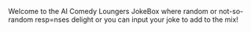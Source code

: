 Welcome to the AI Comedy Loungers JokeBox where random or not-so-random resp=nses delight or you can input your joke to add to the mix!
